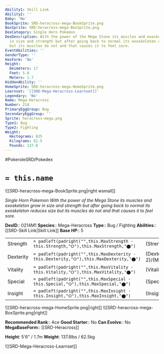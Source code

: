 ```yaml
---
Ability1: Skill Link
Ability2: ''
Baby: 'No'
BookSprite: SRD-heracross-mega-BookSprite.png
BoxSprite: SRD-heracross-mega-BoxSprite.png
DexCategory: Single Horn Pokemon
DexDescription: With the power of the Mega Stone its muscles and exoskeleton grow
  in size and strength but after going back to normal its exoskeleton reduces size
  but its muscles do not and that causes it to feel sore.
EventAbilities: ''
GenderType: ''
HasForm: 'No'
Height:
  Deimeters: 17
  Feet: 5.6
  Meters: 1.7
HiddenAbility: ''
HomeSprite: SRD-heracross-mega-HomeSprite.png
Learnset: '[[SRD-Mega-Heracross-Learnset]]'
Legendary: 'No'
Name: Mega-Heracross
Number: 214
PrimaryEggGroup: Bug
SecondaryEggGroup: ''
Sprite: heracross-mega.png
Type1: Bug
Type2: Fighting
Weight:
  Hectograms: 625
  Kilograms: 62.5
  Pounds: 137.8
---
```


#PokeroleSRD/Pokedex

# `= this.name`

![[SRD-heracross-mega-BookSprite.png|right wsmall]]

*Single Horn Pokemon*
*With the power of the Mega Stone its muscles and exoskeleton grow in size and strength but after going back to normal its exoskeleton reduces size but its muscles do not and that causes it to feel sore.*

**DexID**:: 0214M1
**Species**:: Mega-Heracross
**Type**:: Bug / Fighting
**Abilities**:: [[SRD-Skill Link|Skill Link]]
**Base HP**:: 5

|           |                                                                                        |                                          |
| --------- | -------------------------------------------------------------------------------------- | ---------------------------------------- |
| Strength  | `= padleft(padright("",this.MaxStrength - this.Strength,"⭘"),this.MaxStrength,"⬤")`    | (Strength::4)/(MaxStrength::9)   |
| Dexterity | `= padleft(padright("",this.MaxDexterity - this.Dexterity,"⭘"),this.MaxDexterity,"⬤")` | (Dexterity:: 2)/(MaxDexterity::5) |
| Vitality  | `= padleft(padright("",this.MaxVitality - this.Vitality,"⭘"),this.MaxVitality,"⬤")`    | (Vitality::3)/(MaxVitality::6)   |
| Special   | `= padleft(padright("",this.MaxSpecial - this.Special,"⭘"),this.MaxSpecial,"⬤")`       | (Special::1)/(MaxSpecial::2)     |
| Insight   | `= padleft(padright("",this.MaxInsight - this.Insight,"⭘"),this.MaxInsight,"⬤")`       | (Insight::3)/(MaxInsight::6)     |

![[SRD-heracross-mega-HomeSprite.png|right]]
![[SRD-heracross-mega-BoxSprite.png|right]]

**Recommended Rank**:: Ace
**Good Starter**:: No
**Can Evolve**:: No
**MegaBaseForm**:: [[SRD-Heracross]]

**Height**: 5'6" / 1.7m
**Weight**: 137.8lbs / 62.5kg

![[SRD-Mega-Heracross-Learnset]]